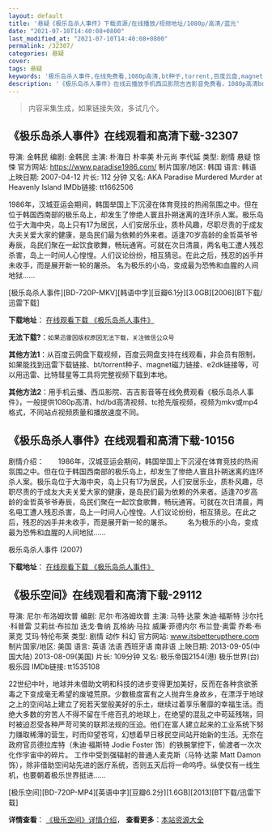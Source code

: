 ```yaml
---
layout: default
title: '悬疑《极乐岛杀人事件》下载资源/在线播放/视频地址/1080p/高清/蓝光'
date: "2021-07-10T14:40:08+0800"
last_modified_at: "2021-07-10T14:40:08+0800"
permalink: /32307/
categories: 悬疑
cover:
tags: 悬疑
keywords: '极乐岛杀人事件,在线免费看,1080p高清,bt种子,torrent,百度云盘,magnet,磁力链,迅雷下载资源'
description: '《极乐岛杀人事件》在线云播放手机西瓜影院吉吉影音免费看，1080p高清bd/hd未删减完整版和tc抢先枪版，mkv/mp4格式，附带bt/torrent种子、magnet/磁力链、百度云盘、网盘资源迅雷下载链接'
---
```


>内容采集生成，如果链接失效，多试几个。


## 《极乐岛杀人事件》在线观看和高清下载-32307

导演: 金韩民 编剧: 金韩民 主演: 朴海日 朴率美 朴元尚 李代延 类型: 剧情 悬疑 惊悚 官方网站: https://www.paradise1986.com/ 制片国家/地区: 韩国 语言: 韩语 上映日期: 2007-04-12 片长: 112 分钟 又名: AKA Paradise Murdered Murder at Heavenly Island IMDb链接: tt1662506

1986年，汉城亚运会期间，韩国举国上下沉浸在体育竞技的热闹氛围之中。但在位于韩国西南部的极乐岛上，却发生了惨绝人寰且扑朔迷离的连环杀人案。极乐岛位于大海中央，岛上只有17为居民，人们安居乐业，质朴风趣，尽职尽责的于成友大夫关爱大家的健康，是岛民们最为依赖的外来者。适逢70岁高龄的金哲英爷爷寿辰，岛民们聚在一起饮食歌舞，畅玩通宵。可就在次日清晨，两名电工遭人残忍杀害，岛上一时间人心惶惶。人们议论纷纷，相互猜忌。在此之后，残忍的凶手并未收手，而是展开新一轮的屠杀。 名为极乐的小岛，变成最为恐怖和血腥的人间地狱……


[极乐岛杀人事件][BD-720P-MKV][韩语中字][豆瓣6.1分][3.0GB][2006][BT下载/迅雷下载]

**下载地址**： [在线观看下载 《极乐岛杀人事件》](https://www.btdx8.com/torrent/aka_paradise_murdered_2007.html) 


**无法下载?**：`如果迅雷因版权原因无法下载，关注微信公众号 `

**其他方法1**：从百度云网盘下载视频，百度云网盘支持在线观看，非会员有限制，如果能找到迅雷下载链接、bt/torrent种子、magnet磁力链接、e2dk链接等，可以用迅雷、比特彗星等工具将完整视频下载到本地。

**其他方法2**：用手机云播、西瓜影院、吉吉影音等在线免费观看《极乐岛杀人事件》，一般提供1080p高清、hd/bd高清视频、tc抢先版视频，视频为mkv或mp4格式，不同站点视频质量和播放速度不同。


## 《极乐岛杀人事件》在线观看和高清下载-10156

剧情介绍：　　1986年，汉城亚运会期间，韩国举国上下沉浸在体育竞技的热闹氛围之中。但在位于韩国西南部的极乐岛上，却发生了惨绝人寰且扑朔迷离的连环杀人案。极乐岛位于大海中央，岛上只有17为居民，人们安居乐业，质朴风趣，尽职尽责的于成友大夫关爱大家的健康，是岛民们最为依赖的外来者。适逢70岁高龄的金哲英爷爷寿辰，岛民们聚在一起饮食歌舞，畅玩通宵。可就在次日清晨，两名电工遭人残忍杀害，岛上一时间人心惶惶。人们议论纷纷，相互猜忌。在此之后，残忍的凶手并未收手，而是展开新一轮的屠杀。 　　名为极乐的小岛，变成最为恐怖和血腥的人间地狱……


极乐岛杀人事件 (2007)

**下载地址**： [在线观看下载 《极乐岛杀人事件》](https://www.btbtdy.me/btdy/dy8562.html) 


## 《极乐空间》在线观看和高清下载-29112

导演: 尼尔·布洛姆坎普 编剧: 尼尔·布洛姆坎普 主演: 马特·达蒙 朱迪·福斯特 沙尔托·科普雷 艾莉丝·布拉加 迭戈·鲁纳 瓦格纳·马拉 威廉·菲德内尔 布兰登·奥雷 乔希·布莱克 艾玛·特伦布莱 类型: 剧情 动作 科幻 官方网站: www.itsbetterupthere.com 制片国家/地区: 美国 语言: 英语 法语 西班牙语 南非语 上映日期: 2013-09-05(中国大陆) 2013-08-09(美国) 片长: 109分钟 又名: 极乐帝国2154(港) 极乐世界(台) 极乐园 IMDb链接: tt1535108

22世纪中叶，地球并未借助文明和科技的进步变得更加美好，反而在各种贪欲荼毒之下变成毫无希望的废墟荒原。少数极度富有之人抛弃生身故乡，在漂浮于地球之上的空间站上建立了宛若天堂般美好的乐土，继续过着享乐奢靡的幸福生活。而绝大多数的穷苦人不得不留在千疮百孔的地球上，在绝望的混乱之中苟延残喘，同时被迫忍受各种严苛可笑的联邦法规的压迫。他们在富人建立起来的工业系统下努力赚取稀薄的营生，时而仰望苍穹，幻想着早日移民空间站开始新的生活。无奈在政府官员德拉库特（朱迪·福斯特 Jodie Foster 饰）的铁腕掌控下，偷渡者一次次化作宇宙中的碎片。 工作中受到强辐射的普通人麦克斯（马特·达蒙 Matt Damon 饰），除非借助空间站先进的医疗系统，否则五天后将一命呜呼。纵使仅有一线生机，也要朝着极乐世界挺进……


[极乐空间][BD-720P-MP4][英语中字][豆瓣6.2分][1.6GB][2013][BT下载/迅雷下载]

**详情查看**： [《极乐空间》详情介绍](/movie/29112/)， **查看更多**：[本站资源大全](/movie/t/all/)

